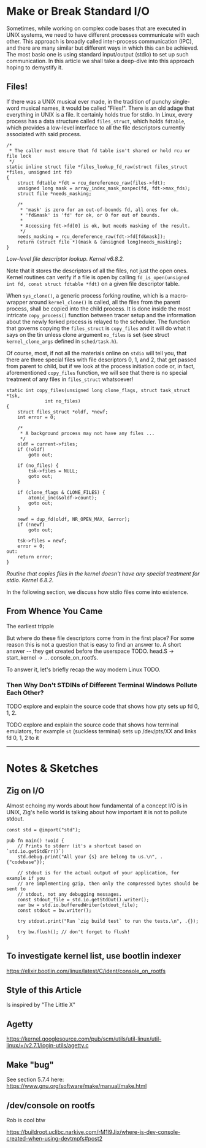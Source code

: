 # Make or Break Standard I/O

Sometimes, while working on complex code bases that are executed in UNIX systems, we need to have different processes communicate with each other.
This approach is broadly called inter-process communication (IPC), and there are many similar but different ways in which this can be achieved.
The most basic one is using standard input/output (stdio) to set up such communication.
In this article we shall take a deep-dive into this approach hoping to demystify it.

## Files!

If there was a UNIX musical ever made, in the tradition of punchy single-word musical names, it would be called "Files!".
There is an old adage that everything in UNIX is a file.
It certainly holds true for stdio.
In Linux, every process has a data structure called `files_struct`, which holds `fdtable`, which provides a low-level interface to all the file descriptors currently associated with said process.

```C99
/*
 * The caller must ensure that fd table isn't shared or hold rcu or file lock
 */
static inline struct file *files_lookup_fd_raw(struct files_struct *files, unsigned int fd)
{
	struct fdtable *fdt = rcu_dereference_raw(files->fdt);
	unsigned long mask = array_index_mask_nospec(fd, fdt->max_fds);
	struct file *needs_masking;

	/*
	 * 'mask' is zero for an out-of-bounds fd, all ones for ok.
	 * 'fd&mask' is 'fd' for ok, or 0 for out of bounds.
	 *
	 * Accessing fdt->fd[0] is ok, but needs masking of the result.
	 */
	needs_masking = rcu_dereference_raw(fdt->fd[fd&mask]);
	return (struct file *)(mask & (unsigned long)needs_masking);
}
```
_Low-level file descriptor lookup. Kernel v6.8.2._


Note that it stores the descriptors of all the files, not just the open ones.
Kernel routines can verify if a file is open by calling `fd_is_open(unsigned int fd, const struct fdtable *fdt)` on a given file descriptor table.

When `sys_clone()`, a generic process forking routine, which is a macro-wrapper around `kernel_clone()` is called, all the files from the parent process, shall be copied into the child process.
It is done inside the most intricate `copy_process()` function between tracer setup and the information about the newly forked process is relayed to the scheduler.
The function that governs copying the `files_struct` is `copy_files` and it will do what it says on the tin unless clone argument `no_files` is set (see struct `kernel_clone_args` defined in `sched/task.h`).

Of course, most, if not all the materials online on `stdio` will tell you, that there are three special files with file descriptors 0, 1, and 2, that get passed from parent to child, but if we look at the process initiation code or, in fact, aforementioned `copy_files` function, we will see that there is no special treatment of any files in `files_struct` whatsoever!

```C99
static int copy_files(unsigned long clone_flags, struct task_struct *tsk,
		      int no_files)
{
	struct files_struct *oldf, *newf;
	int error = 0;

	/*
	 * A background process may not have any files ...
	 */
	oldf = current->files;
	if (!oldf)
		goto out;

	if (no_files) {
		tsk->files = NULL;
		goto out;
	}

	if (clone_flags & CLONE_FILES) {
		atomic_inc(&oldf->count);
		goto out;
	}

	newf = dup_fd(oldf, NR_OPEN_MAX, &error);
	if (!newf)
		goto out;

	tsk->files = newf;
	error = 0;
out:
	return error;
}
```
_Routine that copies files in the kernel doesn't have any special treatment for stdio. Kernel 6.8.2._

In the following section, we discuss how stdio files come into existence.

## From Whence You Came

The earliest tripple 

But where do these file descriptors come from in the first place?
For some reason this is not a question that is easy to find an answer to.
A short answer -- they get created before the userspace TODO.
head.S -> start_kernel -> ... console_on_rootfs.

To answer it, let's briefly recap the way modern Linux TODO.

### Then Why Don't STDINs of Different Terminal Windows Pollute Each Other?

TODO explore and explain the source code that shows how pty sets up fd 0, 1, 2.

TODO explore and explain the source code that shows how terminal emulators, for example `st` (suckless terminal) sets up /dev/pts/XX and links fd 0, 1, 2 to it

---

# Notes & Sketches

## Zig on I/O

Almost echoing my words about how fundamental of a concept I/O is in UNIX, Zig's hello world is talking about how important it is not to pollute stdout.

```zig
const std = @import("std");

pub fn main() !void {
    // Prints to stderr (it's a shortcut based on `std.io.getStdErr()`)
    std.debug.print("All your {s} are belong to us.\n", .{"codebase"});

    // stdout is for the actual output of your application, for example if you
    // are implementing gzip, then only the compressed bytes should be sent to
    // stdout, not any debugging messages.
    const stdout_file = std.io.getStdOut().writer();
    var bw = std.io.bufferedWriter(stdout_file);
    const stdout = bw.writer();

    try stdout.print("Run `zig build test` to run the tests.\n", .{});

    try bw.flush(); // don't forget to flush!
}
```

## To investigate kernel list, use bootlin indexer

https://elixir.bootlin.com/linux/latest/C/ident/console_on_rootfs

## Style of this Article

Is inspired by "The Little X"

## Agetty

https://kernel.googlesource.com/pub/scm/utils/util-linux/util-linux/+/v2.7.1/login-utils/agetty.c

## Make "bug"

See section 5.7.4 here: https://www.gnu.org/software/make/manual/make.html

## /dev/console on rootfs

Rob is cool btw

https://buildroot.uclibc.narkive.com/rM1I9Jix/where-is-dev-console-created-when-using-devtmpfs#post2
